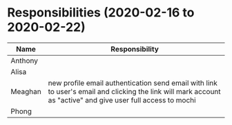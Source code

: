 # Responsibilities (2020-02-16 to 2020-02-22)

| Name | Responsibility |
|----|------------|
| Anthony |  |
| Alisa |  |
| Meaghan | new profile email authentication send email with link to user's email and clicking the link will mark account as "active" and give user full access to mochi |
| Phong |  |

